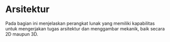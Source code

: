 # Arsitektur

Pada bagian ini menjelaskan perangkat lunak yang memiliki kapabilitas untuk mengerjakan tugas arsitektur dan menggambar mekanik, baik secara 2D maupun 3D.
